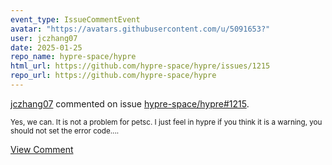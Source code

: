 ```yaml
---
event_type: IssueCommentEvent
avatar: "https://avatars.githubusercontent.com/u/5091653?"
user: jczhang07
date: 2025-01-25
repo_name: hypre-space/hypre
html_url: https://github.com/hypre-space/hypre/issues/1215
repo_url: https://github.com/hypre-space/hypre
---
```


<a href='https://github.com/jczhang07' target='_blank'>jczhang07</a> commented on issue <a href='https://github.com/hypre-space/hypre/issues/1215' target='_blank'>hypre-space/hypre#1215</a>.

<small>Yes, we can.  It is not a problem for petsc.  I just feel in hypre if you think it is a warning, you should not  set the error code....</small>

<a href='https://github.com/hypre-space/hypre/issues/1215' target='_blank'>View Comment</a>